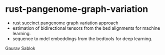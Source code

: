 # rust-pangenome-graph-variation
 
 - rust succinct pangenome graph variation approach
 - estimation of bidirectional tensors from the bed alignments for machine learning. 
 - sequence to mdel embeddings from the bedtools for deep learning. 


 Gaurav Sablok
